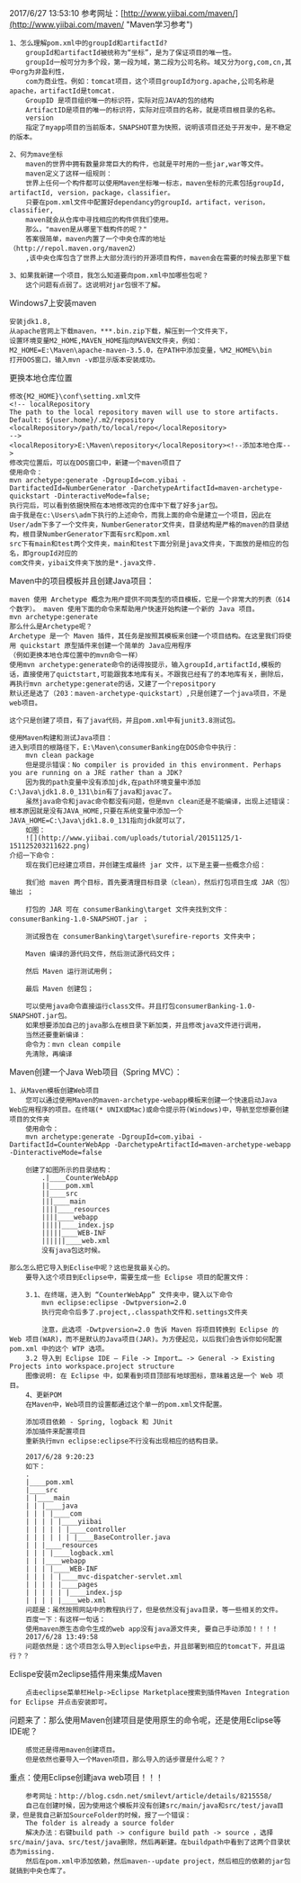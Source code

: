 2017/6/27 13:53:10 
参考网址：[http://www.yiibai.com/maven/](http://www.yiibai.com/maven/ "Maven学习参考")

	1、怎么理解pom.xml中的groupId和artifactId?
		groupId和artifactId被统称为“坐标”，是为了保证项目的唯一性。
		groupId一般可分为多个段，第一段为域，第二段为公司名称。域又分为org,com,cn,其中org为非盈利性，
		com为商业性。例如：tomcat项目，这个项目groupId为org.apache,公司名称是apache，artifactId是tomcat.
		GroupID 是项目组织唯一的标识符，实际对应JAVA的包的结构
		ArtifactID是项目的唯一的标识符，实际对应项目的名称，就是项目根目录的名称。
		version 
		指定了myapp项目的当前版本，SNAPSHOT意为快照，说明该项目还处于开发中，是不稳定的版本。 

	2、何为mave坐标
		maven的世界中拥有数量非常巨大的构件，也就是平时用的一些jar,war等文件。
		maven定义了这样一组规则： 
		世界上任何一个构件都可以使用Maven坐标唯一标志，maven坐标的元素包括groupId, artifactId, version，package，classifier。 
		只要在pom.xml文件中配置好dependancy的groupId，artifact，verison，classifier, 
		maven就会从仓库中寻找相应的构件供我们使用。
		那么，"maven是从哪里下载构件的呢？" 
		答案很简单，maven内置了一个中央仓库的地址（http://repol.maven.org/maven2）
		,该中央仓库包含了世界上大部分流行的开源项目构件，maven会在需要的时候去那里下载
	
	3、如果我新建一个项目，我怎么知道要向pom.xml中加哪些包呢？
		这个问题有点弱了。这说明对jar包很不了解。


Windows7上安装maven
	
	安装jdk1.8,
	从apache官网上下载maven，***.bin.zip下载，解压到一个文件夹下，
	设置环境变量M2_HOME,MAVEN_HOME指向MAVEN文件夹，例如：M2_HOME=E:\Maven\apache-maven-3.5.0，在PATH中添加变量，%M2_HOME%\bin
	打开DOS窗口，输入mvn -v即显示版本安装成功。
	
更换本地仓库位置
	
	修改{M2_HOME}\conf\setting.xml文件
	<!-- localRepository
	The path to the local repository maven will use to store artifacts.
	Default: ${user.home}/.m2/repository
	<localRepository>/path/to/local/repo</localRepository>
  	-->
	<localRepository>E:\Maven\repository</localRepository><!--添加本地仓库-->
	修改完位置后，可以在DOS窗口中，新建一个maven项目了
	使用命令：
	mvn archetype:generate -DgroupId=com.yibai -DartifactedId=NumberGenerator -DarchetypeArtifactId=maven-archetype-quickstart -DinteractiveMode=false;
	执行完后，可以看到依据快照在本地修改完的仓库中下载了好多jar包。
	由于我是在c:\Users\adm下执行的上述命令，而我上面的命令是建立一个项目，因此在User/adm下多了一个文件夹，NumberGenerator文件夹，目录结构是严格的maven的目录结构，根目录NumberGenerator下面有src和pom.xml
	src下有main和test两个文件夹，main和test下面分别是java文件夹，下面放的是相应的包名，即groupId对应的
	com文件夹，yibai文件夹下放的是*.java文件.

Maven中的项目模板并且创建Java项目：		
	
	maven 使用 Archetype 概念为用户提供不同类型的项目模板，它是一个非常大的列表（614个数字）。 maven 使用下面的命令来帮助用户快速开始构建一个新的 Java 项目。
	mvn archetype:generate
	那么什么是Archetype呢？
	Archetype 是一个 Maven 插件，其任务是按照其模板来创建一个项目结构。在这里我们将使用 quickstart 原型插件来创建一个简单的 Java应用程序
	（例如更换本地仓库位置中的mvn命令一样）
	使用mvn archetype:generate命令的话得按提示，输入groupId,artifactId,模板的话，直接使用了quictstart,可能跟我本地库有关。不跟我已经有了的本地库有关，删除后，
	再执行mvn archetype:generate的话，又建了一个repositpory
	默认还是选了（203：maven-archetype-quickstart）,只是创建了一个java项目，不是web项目。
	
	这个只是创建了项目，有了java代码，并且pom.xml中有junit3.8测试包。
	
	使用Maven构建和测试Java项目：
	进入到项目的根路径下，E:\Maven\consumerBanking在DOS命令中执行：
		mvn clean package
		但是提示错误：No compiler is provided in this environment. Perhaps you are running on a JRE rather than a JDK?
		因为我的path变量中没有添加jdk,在path环境变量中添加C:\Java\jdk1.8.0_131\bin有了java和javac了。
		虽然java命令和javac命令都没有问题，但是mvn clean还是不能编译，出现上述错误：根本原因就是没有JAVA_HOME,只要在系统变量中添加一个JAVA_HOME=C:\Java\jdk1.8.0_131指向jdk就可以了，
		如图：
		![](http://www.yiibai.com/uploads/tutorial/20151125/1-151125203211622.png)
	介绍一下命令：	
		现在我们已经建立项目，并创建生成最终 jar 文件，以下是主要一些概念介绍：

		我们给 maven 两个目标，首先要清理目标目录（clean），然后打包项目生成 JAR（包）输出 ；
		
		打包的 JAR 可在 consumerBanking\target 文件夹找到文件：consumerBanking-1.0-SNAPSHOT.jar ；
		
		测试报告在 consumerBanking\target\surefire-reports 文件夹中；
		
		Maven 编译的源代码文件，然后测试源代码文件；
		
		然后 Maven 运行测试用例；
		
		最后 Maven 创建包；

		可以使用java命令直接运行class文件。并且打包consumerBanking-1.0-SNAPSHOT.jar包。
		如果想要添加自己的java那么在根目录下新加类，并且修改java文件进行调用，
		当然还要重新编译：
		命令为：mvn clean compile
		先清除，再编译

Maven创建一个Java Web项目（Spring MVC）：
	
	1、从Maven模板创建Web项目	
		您可以通过使用Maven的maven-archetype-webapp模板来创建一个快速启动Java Web应用程序的项目。在终端(* UNIX或Mac)或命令提示符(Windows)中，导航至您想要创建项目的文件夹
		使用命令：
		mvn archetype:generate -DgroupId=com.yibai -DartifactId=CounterWebApp -DarchetypeArtifactId=maven-archetype-webapp -DinteractiveMode=false

		创建了如图所示的目录结构：
			.|____CounterWebApp
			||____pom.xml
			||____src
			|||____main
			||||____resources
			||||____webapp
			|||||____index.jsp
			|||||____WEB-INF
			||||||____web.xml
			没有java包这时候。

	那么怎么把它导入到Eclise中呢？这也是我最关心的。
		要导入这个项目到Eclipse中，需要生成一些 Eclipse 项目的配置文件：

		3.1、在终端，进入到 “CounterWebApp” 文件夹中，键入以下命令
			mvn eclipse:eclipse -Dwtpversion=2.0
			执行完命令后多了.project,.classpath文件和.settings文件夹

			注意，此选项 -Dwtpversion=2.0 告诉 Maven 将项目转换到 Eclipse 的 Web 项目(WAR)，而不是默认的Java项目(JAR)。为方便起见，以后我们会告诉你如何配置 pom.xml 中的这个 WTP 选项。
		3.2 导入到 Eclipse IDE – File -> Import… -> General -> Existing Projects into workspace.project structure
		图像说明: 在 Eclipse 中，如果看到项目顶部有地球图标，意味着这是一个 Web 项目。
		4、更新POM
		在Maven中，Web项目的设置都通过这个单一的pom.xml文件配置。

		添加项目依赖 - Spring, logback 和 JUnit
		添加插件来配置项目
		重新执行mvn eclipse:eclipse不行没有出现相应的结构目录。
	
		2017/6/28 9:20:23 
		如下：
		.
		|____pom.xml
		|____src
		| |____main
		| | |____java
		| | | |____com
		| | | | |____yiibai
		| | | | | |____controller
		| | | | | | |____BaseController.java
		| | |____resources
		| | | |____logback.xml
		| | |____webapp
		| | | |____WEB-INF
		| | | | |____mvc-dispatcher-servlet.xml
		| | | | |____pages
		| | | | | |____index.jsp
		| | | | |____web.xml
		问题是：虽然按照网站中的教程执行了，但是依然没有java目录，等一些相关的文件。
		百度一下：有这样一句话：
		使用maven原生态命令生成的web app没有java源文件夹, 要自己手动添加！！！！
		2017/6/28 13:49:58 
		问题依然是：这个项目怎么导入到eclipse中去，并且部署到相应的tomcat下，并且运行？？
		
Eclispe安装m2eclipse插件用来集成Maven
	
		点击eclipse菜单栏Help->Eclipse Marketplace搜索到插件Maven Integration for Eclipse 并点击安装即可。

问题来了：那么使用Maven创建项目是使用原生的命令呢，还是使用Eclipse等IDE呢？
		
		感觉还是得用maven创建项目。
		但是依然也要导入一个Maven项目，那么导入的话步骤是什么呢？？

重点：使用Eclipse创建java web项目！！！
	
		参考网址：http://blog.csdn.net/smilevt/article/details/8215558/
		自己在创建时候，因为使用这个模板并没有创建src/main/java和src/test/java目录，但是我自己新加SourceFolder的时候，报了一个错误：
		The folder is already a source folder
		解决办法：右键build path -> configure build path -> source ，选择 src/main/java、src/test/java删除，然后再新建。在buildpath中看到了这两个目录状态为missing.
		然后在pom.xml中添加依赖，然后maven--update project，然后相应的依赖的jar包就搞到中央仓库了。